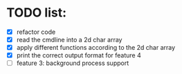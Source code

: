 # TODO list:
- [x] refactor code 
- [x] read the cmdline into a 2d char array
- [x] apply different functions according to the 2d char array
- [x] print the correct output format for feature 4
- [ ] feature 3: background process support
